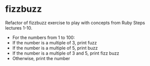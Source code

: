 # fizzbuzz

Refactor of fizzbuzz exercise to play with concepts from Ruby Steps lectures 1-10.

* For the numbers from 1 to 100:
* If the number is a multiple of 3, print fuzz
* If the number is a multiple of 5, print buzz
* If the number is a multiple of 3 and 5, print fizz buzz
* Otherwise, print the number

